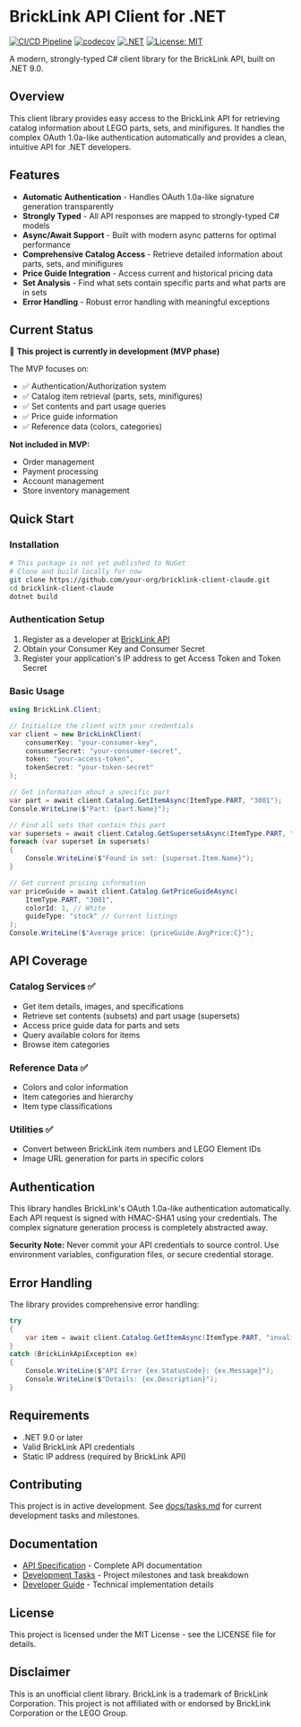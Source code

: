 # BrickLink API Client for .NET

[![CI/CD Pipeline](https://github.com/chadjriddle/bricklink-client-claude/actions/workflows/ci.yml/badge.svg)](https://github.com/chadjriddle/bricklink-client-claude/actions/workflows/ci.yml)
[![codecov](https://codecov.io/gh/chadjriddle/bricklink-client-claude/branch/main/graph/badge.svg)](https://codecov.io/gh/chadjriddle/bricklink-client-claude)
[![.NET](https://img.shields.io/badge/.NET-9.0-purple)](https://dotnet.microsoft.com/download/dotnet/9.0)
[![License: MIT](https://img.shields.io/badge/License-MIT-yellow.svg)](https://opensource.org/licenses/MIT)

A modern, strongly-typed C# client library for the BrickLink API, built on .NET 9.0.

## Overview

This client library provides easy access to the BrickLink API for retrieving catalog information about LEGO parts, sets, and minifigures. It handles the complex OAuth 1.0a-like authentication automatically and provides a clean, intuitive API for .NET developers.

## Features

- **Automatic Authentication** - Handles OAuth 1.0a-like signature generation transparently
- **Strongly Typed** - All API responses are mapped to strongly-typed C# models
- **Async/Await Support** - Built with modern async patterns for optimal performance
- **Comprehensive Catalog Access** - Retrieve detailed information about parts, sets, and minifigures
- **Price Guide Integration** - Access current and historical pricing data
- **Set Analysis** - Find what sets contain specific parts and what parts are in sets
- **Error Handling** - Robust error handling with meaningful exceptions

## Current Status

🚧 **This project is currently in development (MVP phase)**

The MVP focuses on:
- ✅ Authentication/Authorization system
- ✅ Catalog item retrieval (parts, sets, minifigures)
- ✅ Set contents and part usage queries
- ✅ Price guide information
- ✅ Reference data (colors, categories)

**Not included in MVP:**
- Order management
- Payment processing
- Account management
- Store inventory management

## Quick Start

### Installation

```bash
# This package is not yet published to NuGet
# Clone and build locally for now
git clone https://github.com/your-org/bricklink-client-claude.git
cd bricklink-client-claude
dotnet build
```

### Authentication Setup

1. Register as a developer at [BrickLink API](https://www.bricklink.com/v3/api.page)
2. Obtain your Consumer Key and Consumer Secret
3. Register your application's IP address to get Access Token and Token Secret

### Basic Usage

```csharp
using BrickLink.Client;

// Initialize the client with your credentials
var client = new BrickLinkClient(
    consumerKey: "your-consumer-key",
    consumerSecret: "your-consumer-secret", 
    token: "your-access-token",
    tokenSecret: "your-token-secret"
);

// Get information about a specific part
var part = await client.Catalog.GetItemAsync(ItemType.PART, "3001");
Console.WriteLine($"Part: {part.Name}");

// Find all sets that contain this part
var supersets = await client.Catalog.GetSupersetsAsync(ItemType.PART, "3001");
foreach (var superset in supersets)
{
    Console.WriteLine($"Found in set: {superset.Item.Name}");
}

// Get current pricing information
var priceGuide = await client.Catalog.GetPriceGuideAsync(
    ItemType.PART, "3001", 
    colorId: 1, // White
    guideType: "stock" // Current listings
);
Console.WriteLine($"Average price: {priceGuide.AvgPrice:C}");
```

## API Coverage

### Catalog Services ✅
- Get item details, images, and specifications
- Retrieve set contents (subsets) and part usage (supersets) 
- Access price guide data for parts and sets
- Query available colors for items
- Browse item categories

### Reference Data ✅
- Colors and color information
- Item categories and hierarchy
- Item type classifications

### Utilities ✅
- Convert between BrickLink item numbers and LEGO Element IDs
- Image URL generation for parts in specific colors

## Authentication

This library handles BrickLink's OAuth 1.0a-like authentication automatically. Each API request is signed with HMAC-SHA1 using your credentials. The complex signature generation process is completely abstracted away.

**Security Note:** Never commit your API credentials to source control. Use environment variables, configuration files, or secure credential storage.

## Error Handling

The library provides comprehensive error handling:

```csharp
try 
{
    var item = await client.Catalog.GetItemAsync(ItemType.PART, "invalid-part");
}
catch (BrickLinkApiException ex)
{
    Console.WriteLine($"API Error {ex.StatusCode}: {ex.Message}");
    Console.WriteLine($"Details: {ex.Description}");
}
```

## Requirements

- .NET 9.0 or later
- Valid BrickLink API credentials
- Static IP address (required by BrickLink API)

## Contributing

This project is in active development. See [docs/tasks.md](docs/tasks.md) for current development tasks and milestones.

## Documentation

- [API Specification](docs/BrickLink%20API%20Client%20Specification.md) - Complete API documentation
- [Development Tasks](docs/tasks.md) - Project milestones and task breakdown
- [Developer Guide](CLAUDE.md) - Technical implementation details

## License

This project is licensed under the MIT License - see the LICENSE file for details.

## Disclaimer

This is an unofficial client library. BrickLink is a trademark of BrickLink Corporation. This project is not affiliated with or endorsed by BrickLink Corporation or the LEGO Group.